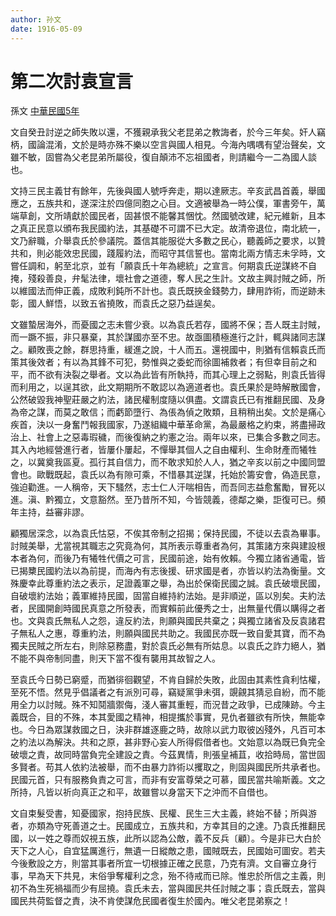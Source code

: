 ```yaml
---
author: 孙文
date: 1916-05-09
---
```


<div class="heti heti--vertical">

# 第二次討袁宣言

孫文 <a href="#" title="（1916年）5月9日">中華民國5年</a>

文自癸丑討逆之師失敗以還，不獲親承我父老昆弟之教誨者，於今三年矣。奸人竊柄，國論混淆，文於是時亦殊不樂以空言與國人相見。今海內喁喁有望治聲矣，文雖不敏，固嘗為父老昆弟所屬役，復自顛沛不忘祖國者，則請繼今一二為國人談也。

文持三民主義甘有餘年，先後與國人號呼奔走，期以達厥志。辛亥武昌首義，舉國應之，五族共和，遂深注於四億同胞之心目。文適被舉為一時公僕，軍書旁午，萬端草創，文所靖獻於國民者，固甚恨不能馨其悃忱。然國號改建，紀元維新，且本之真正民意以頒布我民國約法，其基礎不可謂不已大定。故清帝退位，南北統一，文乃辭職，介舉袁氏於參議院。蓋信其能服從大多數之民心，聽義師之要求，以贊共和，則必能效忠民國，踐履約法，而昭守其信誓也。當南北兩方情志未孚時，文嘗任調和，躬至北京，並有「願袁氏十年為總統」之宣言。何期袁氏逆謀終不自掩，殘殺善良，弁髦法律，壞社會之道德，奪人民之生計。文故主興討賊之師，所以維國法而伸正義，成敗利鈍所不計也。袁氏既挾金錢勢力，肆用詐術，而逆跡未彰，國人鮮悟，以致五省撓敗，而袁氏之惡乃益逞矣。

文雖蟄居海外，而憂國之志未嘗少衰。以為袁氏若存，國將不保；吾人既主討賊，而一蹶不振，非只暴棄，其於謀國亦至不忠。故亟圖積極進行之計，輒與諸同志謀之。顧敗喪之餘，群思持重，緩進之說，十人而五。還視國中，則猶有信賴袁氏而策其後效者；有以為其鋒不可犯，勢惟與之委蛇而徐圖補救者；有但幸目前之和平，而不欲有決裂之舉者。文以為此皆有所執持，而其心理上之弱點，則袁氏皆得而利用之，以逞其欲，此文期期所不敢認以為適道者也。袁氏果於是時解散國會，公然破毀我神聖莊嚴之約法，諸民權制度隨以俱盡。文謂袁氏已有推翻民國、及身為帝之謀，而莫之敢信；而虧節墮行、為倀為偵之敗類，且稍稍出矣。文於是痛心疾首，決以一身奮鬥報我國家，乃遂組織中華革命黨，為最嚴格之約束，將盡掃政治上、社會上之惡毒瑕穢，而後復納之約憲之治。兩年以來，已集合多數之同志。其入內地經營進行者，皆屢仆屢起，不憚舉其個人之自由權利、生命財產而犧牲之，以冀奠我區夏。孤行其自信力，而不敢求知於人人，猶之辛亥以前之中國同盟會也。歐戰既起，袁氏以為有隙可乘，不惜暴其逆謀，托始於籌安會，偽造民意，強迫勸進。一人稱帝，天下騷然，志士仁人汗喘相告，而吾同志益愈奮勵，冒死以進。滇、黔獨立，文意豁然。至乃昔所不知，今皆競義，德鄰之樂，詎復可已。頻年主持，益審非謬。

顧獨居深念，以為袁氏怙惡，不俟其帝制之招揭；保持民國，不徒以去袁為畢事。討賊美舉，尤當視其職志之究竟為何，其所表示尊重者為何，其策諸方來與建設根本者為何，而後乃有犧牲代價之可言，民國前途，始有攸賴。今獨立諸省通電，皆已揭櫫民國約法以為前提，而海內有志後援、研求國是者，亦皆以約法為衡量。文殊慶幸此尊重約法之表示，足證義軍之舉，為出於保衛民國之誠。袁氏破壞民國，自破壞約法始；義軍維持民國，固當自維持約法始。是非順逆，區以別矣。夫約法者，民國開創時國民真意之所發表，而實賴前此優秀之士，出無量代價以購得之者也。文與袁氏無私人之怨，違反約法，則願與國民共棄之；與獨立諸省及反袁諸君子無私人之惠，尊重約法，則願與國民共助之。我國民亦既一致自愛其寶，而不為獨夫民賊之所左右，則除惡務盡，對於袁氏必無有所姑息。以袁氏之詐力絕人，猶不能不與帝制同盡，則天下當不復有襲用其故智之人。

至袁氏今日勢已窮蹙，而猶徘徊觀望，不肯自歸於失敗，此固由其素性貪利怙權，至死不悟。然見乎倡議者之有派別可尋，竊疑黨爭未弭，覬覦其猜忌自紛，而不能用全力以討賊。殊不知鬩牆禦侮，淺人審其重輕，而況昔之政爭，已成陳跡。今主義既合，目的不殊，本其愛國之精神，相提攜於事實，見仇者雖欲有所快，無能幸也。今日為眾謀救國之日，決非群雄逐鹿之時，故除以武力取彼凶殘外，凡百可本之約法以為解決。共和之原，甚非野心妄人所得假借者也。文始意以為既已負完全破壞之責，故同時當負完全建設之責。今茲異情，則張皇補苴，收拾時局，當世固多賢者。苟其人依約法被舉，而不由暴力詐術以攫取之，則固與國民所共承者也。民國元首，只有服務負責之可言，而非有安富尊榮之可慕，國民當共喻斯義。文之所持，凡皆以祈向真正之和平，故雖嘗以身當天下之沖而不自借也。

文自束髮受書，知憂國家，抱持民族、民權、民生三大主義，終始不替；所與游者，亦類為守死善道之士。民國成立，五族共和，方幸其目的之達。乃袁氏推翻民國，以一姓之尊而奴視五族，此所以認為公敵，義不反兵〔顧〕。今是非已大白於天下之人心，自宜猛厲進行，無遺一日縱敵之患，國賊既去，民國始可圖安。若夫今後敷設之方，則當其事者所宜一切根據正確之民意，乃克有濟。文自審立身行事，早為天下共見，末俗爭奪權利之念，殆不待戒而已除。惟忠於所信之主義，則初不為生死禍福而少有屈撓。袁氏未去，當與國民共任討賊之事；袁氏既去，當與國民共荷監督之責，決不肯使謀危民國者復生於國內。唯父老昆弟察之！

</div>
